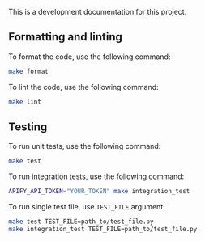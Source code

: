 This is a development documentation for this project.

## Formatting and linting

To format the code, use the following command:

```bash
make format
```

To lint the code, use the following command:

```bash
make lint
```

## Testing

To run unit tests, use the following command:

```bash
make test
```

To run integration tests, use the following command:

```bash
APIFY_API_TOKEN="YOUR_TOKEN" make integration_test
```

To run single test file, use `TEST_FILE` argument:

```bash
make test TEST_FILE=path_to/test_file.py
make integration_test TEST_FILE=path_to/test_file.py
```
